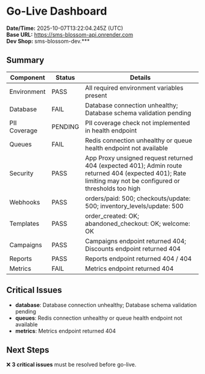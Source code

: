 # Go-Live Dashboard

**Date/Time:** 2025-10-07T13:22:04.245Z (UTC)  
**Base URL:** https://sms-blossom-api.onrender.com  
**Dev Shop:** sms-blossom-dev.\*\*\*

## Summary

| Component    | Status  | Details                                                                                                                                                     |
| ------------ | ------- | ----------------------------------------------------------------------------------------------------------------------------------------------------------- |
| Environment  | PASS    | All required environment variables present                                                                                                                  |
| Database     | FAIL    | Database connection unhealthy; Database schema validation pending                                                                                           |
| PII Coverage | PENDING | PII coverage check not implemented in health endpoint                                                                                                       |
| Queues       | FAIL    | Redis connection unhealthy or queue health endpoint not available                                                                                           |
| Security     | PASS    | App Proxy unsigned request returned 404 (expected 401); Admin route returned 404 (expected 401); Rate limiting may not be configured or thresholds too high |
| Webhooks     | PASS    | orders/paid: 500; checkouts/update: 500; inventory_levels/update: 500                                                                                       |
| Templates    | PASS    | order_created: OK; abandoned_checkout: OK; welcome: OK                                                                                                      |
| Campaigns    | PASS    | Campaigns endpoint returned 404; Discounts endpoint returned 404                                                                                            |
| Reports      | PASS    | Reports endpoint returned 404 / 404                                                                                                                         |
| Metrics      | FAIL    | Metrics endpoint returned 404                                                                                                                               |

## Critical Issues

- **database**: Database connection unhealthy; Database schema validation pending
- **queues**: Redis connection unhealthy or queue health endpoint not available
- **metrics**: Metrics endpoint returned 404

## Next Steps

❌ **3 critical issues** must be resolved before go-live.
